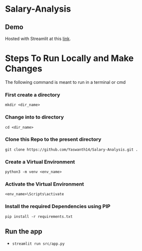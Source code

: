 # Salary-Analysis

## Demo

Hosted with Streamlit at this [link](https://salary-analysis.streamlit.app).

# Steps To Run Locally and Make Changes
The following command is meant to run in a terminal or cmd
### First create a directory
    mkdir <dir_name>
### Change into to directory
    cd <dir_name>
### Clone this Repo to the present directory
    git clone https://github.com/Yaswanth14/Salary-Analysis.git .
### Create a Virtual Environment
    python3 -m venv <env_name>
### Activate the Virtual Environment
    <env_name>\Scripts\activate
### Install the required Dependencies using PIP
    pip install -r requirements.txt
## Run the app
- `streamlit run src/app.py`
